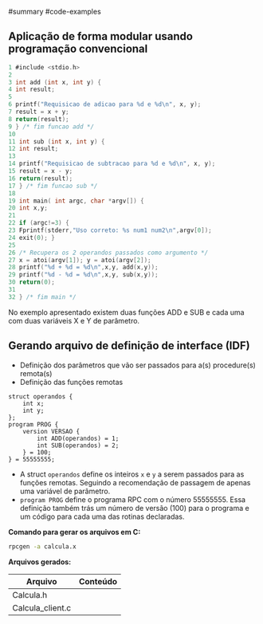 #summary #code-examples
## Aplicação de forma modular usando programação convencional

```c
1 #include <stdio.h>
2
3 int add (int x, int y) {
4 int result;
5
6 printf("Requisicao de adicao para %d e %d\n", x, y);
7 result = x + y;
8 return(result);
9 } /* fim funcao add */
10
11 int sub (int x, int y) {
12 int result;
13
14 printf("Requisicao de subtracao para %d e %d\n", x, y);
15 result = x - y;
16 return(result);
17 } /* fim funcao sub */
18
19 int main( int argc, char *argv[]) {
20 int x,y;
21
22 if (argc!=3) {
23 Fprintf(stderr,"Uso correto: %s num1 num2\n",argv[0]);
24 exit(0); }
25
26 /* Recupera os 2 operandos passados como argumento */
27 x = atoi(argv[1]); y = atoi(argv[2]);
28 printf("%d + %d = %d\n",x,y, add(x,y));
29 printf("%d - %d = %d\n",x,y, sub(x,y));
30 return(0);
31
32 } /* fim main */
```

No exemplo apresentado existem duas funções ADD e SUB e cada uma com duas variáveis X e Y de parâmetro.

## Gerando arquivo de definição de interface (IDF)

- Definição dos parâmetros que vão ser passados para a(s) procedure(s) remota(s)
- Definição das funções remotas

```x
struct operandos {
	int x;
	int y;
};
program PROG {
	version VERSAO {
		int ADD(operandos) = 1;
		int SUB(operandos) = 2;
	} = 100;
} = 55555555;
```

- A struct `operandos` define os inteiros `x` e `y` a serem passados para as funções remotas. Seguindo a recomendação de passagem de apenas uma variável de parâmetro.
- `program PROG` define o programa RPC com o número 55555555. Essa definição também trás um número de versão (100) para o programa e um código para cada uma das rotinas declaradas.

**Comando para gerar os arquivos em C:**
```bash
rpcgen -a calcula.x
```

**Arquivos gerados:**

| Arquivo          | Conteúdo |
| ---------------- | -------- |
| Calcula.h        |          |
| Calcula_client.c |          |
